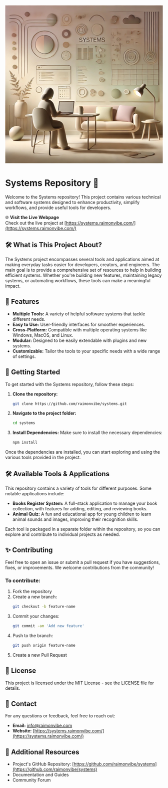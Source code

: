 # ![Systems](IMG_4771.webp)

# Systems Repository 🚀

Welcome to the Systems repository! This project contains various technical and software systems designed to enhance productivity, simplify workflows, and provide useful tools for developers.

🌐 **Visit the Live Webpage**  
Check out the live project at [https://systems.raimonvibe.com/](https://systems.raimonvibe.com/)

## 🛠️ What is This Project About?

The Systems project encompasses several tools and applications aimed at making everyday tasks easier for developers, creators, and engineers. The main goal is to provide a comprehensive set of resources to help in building efficient systems. Whether you're building new features, maintaining legacy systems, or automating workflows, these tools can make a meaningful impact.

## 🚀 Features

- **Multiple Tools:** A variety of helpful software systems that tackle different needs.
- **Easy to Use:** User-friendly interfaces for smoother experiences.
- **Cross-Platform:** Compatible with multiple operating systems like Windows, MacOS, and Linux.
- **Modular:** Designed to be easily extendable with plugins and new systems.
- **Customizable:** Tailor the tools to your specific needs with a wide range of settings.

## 📂 Getting Started

To get started with the Systems repository, follow these steps:

1. **Clone the repository:**
   ```bash
   git clone https://github.com/raimonvibe/systems.git
   ```
2. **Navigate to the project folder:**
   ```bash
   cd systems
   ```
3. **Install Dependencies:**
   Make sure to install the necessary dependencies:
   ```bash
   npm install
   ```

Once the dependencies are installed, you can start exploring and using the various tools provided in the project.

## 🛠️ Available Tools & Applications

This repository contains a variety of tools for different purposes. Some notable applications include:

- **Books Register System:** A full-stack application to manage your book collection, with features for adding, editing, and reviewing books.
- **Animal Quiz:** A fun and educational app for young children to learn animal sounds and images, improving their recognition skills.

Each tool is packaged in a separate folder within the repository, so you can explore and contribute to individual projects as needed.

## ✨ Contributing

Feel free to open an issue or submit a pull request if you have suggestions, fixes, or improvements. We welcome contributions from the community!

### To contribute:

1. Fork the repository
2. Create a new branch: 
   ```bash
   git checkout -b feature-name
   ```
3. Commit your changes: 
   ```bash
   git commit -am 'Add new feature'
   ```
4. Push to the branch: 
   ```bash
   git push origin feature-name
   ```
5. Create a new Pull Request

## 📜 License

This project is licensed under the MIT License - see the LICENSE file for details.

## 🤝 Contact

For any questions or feedback, feel free to reach out:

- **Email:** info@raimonvibe.com
- **Website:** [https://systems.raimonvibe.com/](https://systems.raimonvibe.com/)

## 🔗 Additional Resources

- Project's GitHub Repository: [https://github.com/raimonvibe/systems](https://github.com/raimonvibe/systems)
- Documentation and Guides
- Community Forum
